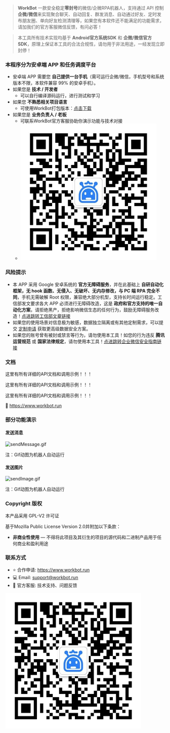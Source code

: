 > **WorkBot** 一款安全稳定**零封号**的微信/企微RPA机器人，支持通过 API 控制**企微/微信**来实现聚合聊天、自动回复、群发消息、自动通过好友、定时发布朋友圈、单向好友检测清理等，如果您有本软件还不能满足的功能需求，请加我们的官方客服微信反馈，有问必答！

> 本工具所有技术实现均基于 **Android官方系统SDK** 和 **企微/微信官方SDK**，原理上保证本工具的合法合规性，请勿用于非法用途，一经发现立即封停！

### 本程序分为安卓端 APP 和任务调度平台

- 安卓端 APP 需要您 **自己提供一台手机**（需可运行企微/微信，手机型号和系统版本不限，本软件兼容 99% 的安卓手机）。
- 如果您是 **技术 / 开发者**
    - 可以自行编译源码运行，进行测试和学习
- 如果您 **不熟悉相关项目语言**
    - 可使用WorkBot打包版本：[点击下载](https://pan.quark.cn/s/f46db2a78808)
- 如果您是 **业务负责人 / 老板**
    - 可联系WorkBot官方客服协助你演示功能与技术对接
    - ![联系我们](./images/contact_us.png)

### 风险提示

- 本 APP 采用 Google 安卓系统的 **官方无障碍服务**，并在此基础上 **自研自动化框架，无 hook 函数、无侵入、无破坏、无内存修改，与 PC 端 RPA 完全不同**，手机无需破解 Root 权限，兼容绝大部分机型，支持长时间运行稳定。工信部发文要求各大 APP 必须进行无障碍改造，这是 **政府和官方支持的唯一自动化方案**，请拒绝黑产，拒绝影响微信生态的任何行为，鼓励无障碍服务改造！[点进跳转工信部文章链接](https://www.cnii.com.cn/zcjd/202012/t20201228_243049.html)
- 如果您的使用场景对信息极为敏感，数据独立隔离或有其他定制需求，可以提交 [定制申请](https://workbot.run) 获取更高级数据安全方案。
- 如果您的账号曾有被封或禁言等行为，请勿使用本工具！如您的行为违反 **腾讯运营规范** 或 **国家法律规定**，请勿使用本工具！[点进跳转企业微信安全指南链接](https://open.work.weixin.qq.com/help2/pc/cat?person_id=1&is_tencent=&doc_id=14664)

### 文档

这里有所有详细的API文档和调用示例！！！

这里有所有详细的API文档和调用示例！！！

这里有所有详细的API文档和调用示例！！！

📝 https://www.workbot.run

### 部分功能演示

#### 发送消息

<img src="./images/sendMessage.gif" alt="sendMessage.gif" width="450" height="auto">

注：Gif动图为机器人自动运行

#### 发送图片

  <img src="./images/sendImage.gif" alt="sendImage.gif" width="450" height="auto">

注：Gif动图为机器人自动运行

### Copyright 版权

本产品采用 GPL-V2 许可证

基于Mozilla Public License Version 2.0并附加以下条款：
- **非商业性使用** — 不得将此项目及其衍生的项目的源代码和二进制产品用于任何商业和盈利用途

### 联系方式

- ⭐️ 合作申请: https://www.workbot.run
- 💻 Email: support@workbot.run
- 🤗 官方客服: 技术支持、问题反馈

![联系我们](./images/contact_us.png)
